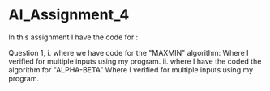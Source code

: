 # AI_Assignment_4
In this assignment I have the code for :

Question 1, 
i. where we have code for the "MAXMIN" algorithm:
  Where I verified for multiple inputs using my program.
ii. where I have the coded the algorithm for "ALPHA-BETA"
  Where I verified for multiple inputs using my program.
